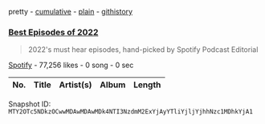 pretty - [cumulative](/playlists/cumulative/37i9dQZF1DXdlkPQJ1PlTQ.md) - [plain](/playlists/plain/37i9dQZF1DXdlkPQJ1PlTQ) - [githistory](https://github.githistory.xyz/mackorone/spotify-playlist-archive/blob/main/playlists/plain/37i9dQZF1DXdlkPQJ1PlTQ)

### [Best Episodes of 2022](https://open.spotify.com/playlist/37i9dQZF1DXdlkPQJ1PlTQ)

> 2022's must hear episodes, hand\-picked by Spotify Podcast Editorial

[Spotify](https://open.spotify.com/user/spotify) - 77,256 likes - 0 song - 0 sec

| No. | Title | Artist(s) | Album | Length |
|---|---|---|---|---|

Snapshot ID: `MTY2OTc5NDkzOCwwMDAwMDAwMDk4NTI3NzdmM2ExYjAyYTliYjljYjhhNzc1MDhkYjA1`
